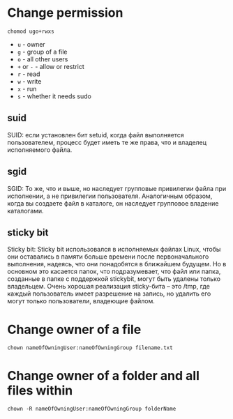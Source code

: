 # Change permission

```
chomod ugo+rwxs
```

- `u` - owner
- `g` - group of a file
- `o` - all other users
- `+` or `-` - allow or restrict
- `r` - read
- `w` - write
- `x` - run
- `s` - whether it needs sudo

## suid

SUID: если установлен бит setuid, когда файл выполняется пользователем, процесс будет иметь те же права, что и владелец исполняемого файла.

## sgid

SGID: То же, что и выше, но наследует групповые привилегии файла при исполнении, а не привилегии пользователя. Аналогичным образом, когда вы создаете файл в каталоге, он наследует групповое владение каталогами.

## sticky bit

Sticky bit: Sticky bit использовался в исполняемых файлах Linux, чтобы они оставались в памяти больше времени после первоначального выполнения, надеясь, что они понадобятся в ближайшем будущем. Но в основном это касается папок, что подразумевает, что файл или папка, созданные в папке с поддержкой stickybit, могут быть удалены только владельцем. Очень хорошая реализация sticky-бита – это /tmp, где каждый пользователь имеет разрешение на запись, но удалить его могут только пользователи, владеющие файлом.

# Change owner of a file

```
chown nameOfOwningUser:nameOfOwningGroup filename.txt
```

# Change owner of a folder and all files within

```
chown -R nameOfOwningUser:nameOfOwningGroup folderName
```
